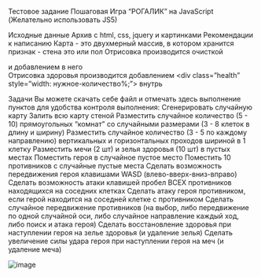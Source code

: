 Тестовое задание
Пошаговая Игра “РОГАЛИК” на JavaScript (Желательно использовать JS5)

Исходные данные
Архив с html, css, jquery и картинками
Рекомендации к написанию
Карта - это двухмерный массив, в котором хранится признак - стена это или пол
Отрисовка производится очисткой <div class=”field”></div> и добавлением в него <div class=”tile”></div>
Отрисовка здоровья производится добавлением <div class=”health” style=”width: нужное-количество%;”></div> внутрь <div class=”tile”></div>
 
Задачи
Вы можете скачать себе файл и отмечать здесь выполнение пунктов для удобства контроля выполнения:
Сгенерировать случайную карту
Залить всю карту стеной
Разместить случайное количество (5 - 10) прямоугольных “комнат” со случайными размерами (3 - 8 клеток в длину и ширину)
Разместить случайное количество (3 - 5 по каждому направлению)
вертикальных и горизонтальных проходов шириной в 1 клетку
Разместить мечи (2 шт) и зелья здоровья (10 шт) в пустых местах
Поместить героя в случайное пустое место
Поместить 10 противников с случайные пустые места
Сделать возможность передвижения героя клавишами WASD
(влево-вверх-вниз-вправо)
Сделать возможность атаки клавишей пробел ВСЕХ противников
находящихся на соседних клетках
Сделать атаку героя противником, если герой находится на соседней клетке с противником
Сделать случайное передвижение противников (на выбор, либо передвижение по одной случайной оси, либо случайное направление каждый ход, либо поиск и атака героя)
Сделать восстановление здоровья при наступлении героя на зелье
здоровья (и удаление зелья)
Сделать увеличение силы удара героя при наступлении героя на меч
(и удаление меча)


![image](https://user-images.githubusercontent.com/50911976/226730945-f1b63538-554f-4e54-b9ae-145b2ce7d7ef.png)
